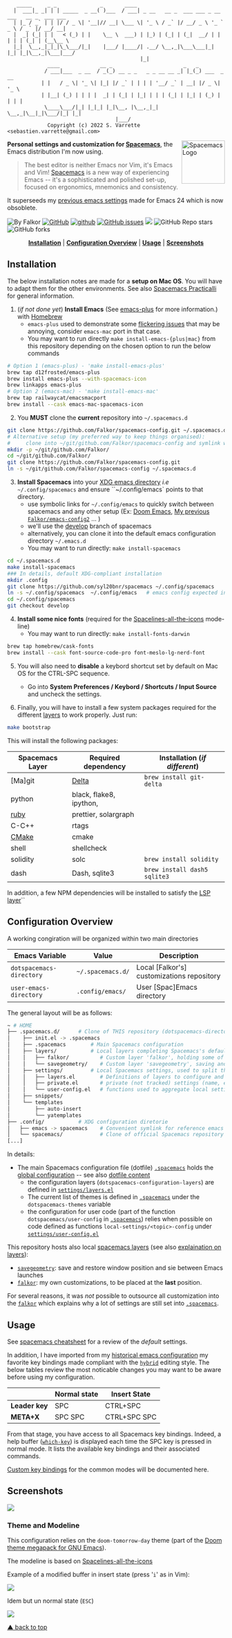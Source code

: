        _____     _ _              _       ____
      |  ___|_ _| | | _____  _ __( )___  / ___| _ __   __ _  ___ ___ _ __ ___   __ _  ___ ___
      | |_ / _` | | |/ / _ \| '__|// __| \___ \| '_ \ / _` |/ __/ _ \ '_ ` _ \ / _` |/ __/ __|
      |  _| (_| | |   < (_) | |    \__ \  ___) | |_) | (_| | (_|  __/ | | | | | (_| | (__\__ \
      |_|  \__,_|_|_|\_\___/|_|    |___/ |____/| .__/ \__,_|\___\___|_| |_| |_|\__,_|\___|___/
                                               |_|
                 ____             __ _                       _   _
                / ___|___  _ __  / _(_) __ _ _   _ _ __ __ _| |_(_) ___  _ __
               | |   / _ \| '_ \| |_| |/ _` | | | | '__/ _` | __| |/ _ \| '_ \
               | |__| (_) | | | |  _| | (_| | |_| | | | (_| | |_| | (_) | | | |
                \____\___/|_| |_|_| |_|\__, |\__,_|_|  \__,_|\__|_|\___/|_| |_|
                                       |___/
                 Copyright (c) 2022 S. Varrette <sebastien.varrette@gmail.com>


<a href="https://www.spacemacs.org/">
  <img align="right" style="float: right;" src="https://www.spacemacs.org/img/logo.svg" alt="Spacemacs Logo" width="100"/>
</a>

__Personal settings and customization for [Spacemacs](https://www.spacemacs.org/)__, the Emacs distribution I'm now using.

> The best editor is neither Emacs nor Vim, it's Emacs and Vim!
> [Spacemacs](https://www.spacemacs.org/) is a new way of experiencing Emacs -- it's a sophisticated and polished set-up, focused on ergonomics, mnemonics and consistency.

It superseeds my [previous emacs settings](https://github.com/Falkor/emacs-config2) made for Emacs 24 which is now obsoblete.

![By Falkor](https://img.shields.io/badge/by-Falkor-blue.svg) [![GitHub](https://img.shields.io/github/license/Falkor/spacemacs-config?color=green)](https://github.com/Falkor/spacemacs-config/blob/devel/LICENSE) [![github](https://img.shields.io/badge/git-github-lightgray.svg)](https://github.com/Falkor/spacemacs-config) [![GitHub issues](https://img.shields.io/github/issues/Falkor/spacemacs-config)](https://github.com/Falkor/spacemacs-config/issues) [![](https://img.shields.io/github/tag/Falkor/spacemacs-config.svg)](https://github.com/Falkor/spacemacs-config/releases) ![GitHub Repo stars](https://img.shields.io/github/stars/Falkor/spacemacs-config?style=social) ![GitHub forks](https://img.shields.io/github/forks/Falkor/spacemacs-config?style=social)

<p align="center">
<b><a href="#installation">Installation</a></b>
|
<b><a href="#configuration-overview">Configuration Overview</a></b>
|
<b><a href="#usage">Usage</a></b>
|
<b><a href="#screenshots">Screenshots</a></b>
</p>


## Installation

The below installation notes are made for a **setup on Mac OS**.
You will have to adapt them for the other environments. See also [Spacemacs Practicalli](https://practical.li/spacemacs/) for general information.

1. (_if not done yet_) __Install Emacs__ (See [emacs-plus](https://github.com/d12frosted/homebrew-emacs-plus) for more information.) with [Homebrew](https://brew.sh/)
    - `emacs-plus` used to demonstrate some [flickering issues](https://github.com/syl20bnr/spacemacs/issues/12009) that may be annoying, consider `emacs-mac` port in that case.
    - You may want to run directly `make install-emacs-{plus|mac}` from this repository depending on the chosen option to run the below commands

```bash
# Option 1 (emacs-plus) - 'make install-emacs-plus'
brew tap d12frosted/emacs-plus
brew install emacs-plus --with-spacemacs-icon
brew linkapps emacs-plus
# Option 2 (emacs-mac) - 'make install-emacs-mac'
brew tap railwaycat/emacsmacport
brew install --cask emacs-mac-spacemacs-icon
```

2. You **MUST** clone the __current__ repository into `~/.spacemacs.d`

```bash
git clone https://github.com/Falkor/spacemacs-config.git ~/.spacemacs.d
# Alternative setup (my preferred way to keep things organised):
#     clone into ~/git/github.com/Falkor/spacemacs-config and symlink where appropriate
mkdir -p ~/git/github.com/Falkor/
cd ~/git/github.com/Falkor/
git clone https://github.com/Falkor/spacemacs-config.git
ln -s ~/git/github.com/Falkor/spacemacs-config ~/.spacemacs.d
```

3. __Install Spacemacs__ into your [XDG emacs directory](https://wiki.archlinux.org/title/XDG_Base_Directory) _i.e_ `~/.config/spacemacs` and ensure ``~/.config/emacs` points to that directory.
    - use symbolic links for `~/.config/emacs` to quickly switch between spacemacs and any other setup (Ex: [Doom Emacs](https://github.com/hlissner/doom-emacs), [My previous `Falkor/emacs-config2`](https://github.com/Falkor/emacs-config2) ... )
    - we'll use the [develop](https://develop.spacemacs.org/) branch of spacemacs
    - alternatively, you can clone it into the default emacs configuration directory `~/.emacs.d`
    - You may want to run directly: `make install-spacemacs`

```bash
cd ~/.spacemacs.d
make install-spacemacs
### In details, default XDG-compliant installation
mkdir .config
git clone https://github.com/syl20bnr/spacemacs ~/.config/spacemacs
ln -s ~/.config/spacemacs  ~/.config/emacs   # emacs config expected in ~/.config/emacs
cd ~/.config/spacemacs
git checkout develop
```

4. __Install some nice fonts__ (required for the [Spacelines-all-the-icons](https://github.com/domtronn/spaceline-all-the-icons.el) mode-line)
    - You may want to run directly: `make install-fonts-darwin`

```bash
brew tap homebrew/cask-fonts
brew install --cask font-source-code-pro font-meslo-lg-nerd-font
```

5. You will also need to **disable** a keybord shortcut set by default on Mac OS for the CTRL-SPC sequence.
    - Go into **System Preferences / Keybord / Shortcuts / Input Source** and uncheck the settings.

6. Finally, you will have to install a few system packages required for the different [layers](settings/layers.el) to work properly. Just run:

```bash
make bootstrap
```

This will install the following packages:

| Spacemacs Layer                                                        | Required dependency                                           | Installation (_if different_) |
|------------------------------------------------------------------------|---------------------------------------------------------------|-------------------------------|
| [Ma]git                                                                | [Delta](https://dandavison.github.io/delta/installation.html) | `brew install git-delta`      |
| python                                                                 | black, flake8, ipython,                                       |                               |
| [ruby](https://develop.spacemacs.org/layers/+lang/ruby/README.html)    | prettier, solargraph                                          |                               |
| C-C++                                                                  | rtags                                                         |                               |
| [CMake](https://develop.spacemacs.org/layers/+tools/cmake/README.html) | cmake                                                         |                               |
| shell                                                                  | shellcheck                                                    |                               |
| solidity                                                               | solc                                                          | `brew install solidity`       |
| dash                                                                   | Dash, sqlite3                                                 | `brew install dash5 sqlite3`  |

In addition, a few NPM dependencies will be installed to satisfy the [LSP layer](https://develop.spacemacs.org/layers/+tools/lsp/README.html)``


## Configuration Overview

A working congiration will be organized within two main directories

| __Emacs Variable__       | __Value__         | __Description__                            |
|--------------------------|-------------------|--------------------------------------------|
| `dotspacemacs-directory` | `~/.spacemacs.d/` | Local [Falkor's] customizations repository |
| `user-emacs-directory`   | `.config/emacs/`  | User [Spac]Emacs directory                 |

The general layout will be as follows:

```bash
~ # HOME
├── .spacemacs.d/      # Clone of THIS repository (dotspacemacs-directory)
│    ├── init.el -> .spacemacs
│    ├── .spacemacs        # Main Spacemacs configuration
│    ├── layers/           # Local layers completing Spacemacs's default ones
│    │   ├── falkor/          # Custom layer 'falkor', holding some of my customizations
│    │   └── savegeometry/    # Custom layer 'savegeometry', saving and restoring window position and size
│    ├── settings/         # Local Spacemacs settings, used to split the global configuration in meaningfull manner
│    │   ├── layers.el        # Definitions of layers to configure and associated packages
│    │   ├── private.el       # private (not tracked) settings (name, email, API etc.)
│    │   └── user-config.el   # functions used to aggregate local settings per topic
│    ├── snippets/
│    └── templates
│        ├── auto-insert
│        └── yatemplates
├── .config/           # XDG configuration diretorie
│   ├── emacs -> spacemacs    # Convenient symlink for reference emacs configuration (user-emacs-directory)
│   └── spacemacs/            # Clone of official Spacemacs repository
[...]
```

In details:

* The main Spacemacs configuration file (dotfile) [`.spacemacs`](.spacemacs) holds the [global configuration](https://www.spacemacs.org/doc/QUICK_START.html) -- see also [dotfile content](https://www.spacemacs.org/doc/DOCUMENTATION.html#dotfile-contents)
    - the configuration layers (`dotspacemacs-configuration-layers`) are defined in [`settings/layers.el`](settings/layers.el)
    - The current list of themes is defined in [`.spacemacs`](.spacemacs) under the `dotspacemacs-themes` variable
    - the configuration for user code (part of the function `dotspacemacs/user-config` in [`.spacemacs`](.spacemacs)) relies when possible on code defined as functions `local-settings/<topic>-config` under [`settings/user-config.el`](settings/user-config.el)

This repository hosts also local [spacemacs layers](http://spacemacs.org/doc/LAYERS.html) (see also [explaination on layers](http://www.modernemacs.com/post/migrate-layers/)):

* [`savegeometry`](layers/savegeometry/): save and restore window position and sie between Emacs launches
* [`falkor`](layers/falkor/): my own customizations, to be placed at the **last** position.

For several reasons, it was _not_ possible to outsource all customization into the [`falkor`](layers/falkor/) which explains why a lot of settings are still set into  [`.spacemacs`](.spacemacs).

## Usage

See [spacemacs cheatsheet](https://devhints.io/spacemacs) for a review of the _default_ settings.

In addition, I have imported from my [historical emacs configuration](https://github.com/Falkor/emacs-config2/tree/devel/config) my favorite key bindings made compliant with the [`hybrid`](https://www.spacemacs.org/doc/DOCUMENTATION.html#hybrid) editing style.
The below tables review the most noticable changes you may want to be aware before using my configuration.

|                | Normal state | Insert State |
|----------------|--------------|--------------|
| __Leader key__ | SPC          | CTRL+SPC     |
| __META+X__     | SPC SPC      | CTRL+SPC SPC |

From that stage, you have access to all Spacemacs key bindings.
Indeed, a help buffer ([`which-key`](https://github.com/justbur/emacs-which-key)) is displayed each time the SPC key is pressed in normal mode. It lists the available key bindings and their associated commands.

[Custom key bindings](https://develop.spacemacs.org/doc/DOCUMENTATION.html) for the common modes will be documented here.




## Screenshots

![](doc/images/screenshot_falkor_spacemacs.png)

### Theme and Modeline

This configuration relies on the `doom-tomorrow-day` theme (part of the [Doom theme megapack for GNU Emacs](https://github.com/doomemacs/themes#theme-list)).

The modeline is based on [Spacelines-all-the-icons](https://github.com/domtronn/spaceline-all-the-icons.el)

Example of a modified buffer in insert state (press '`i`' as in Vim):

![](doc/images/screenshot_falkor_spacemacs_modeline_insert.png)

Idem but un normal state (`ESC`)

![](doc/images/screenshot_falkor_spacemacs_modeline_normal.png)

[▲ back to top](#readme)
